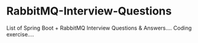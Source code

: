 # RabbitMQ-Interview-Questions
List of Spring Boot + RabbitMQ Interview Questions &amp; Answers.... Coding exercise....

